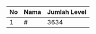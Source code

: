 | No | Nama            | Jumlah Level |
|----|-----------------|--------------|
| 1  | #    |    3634        |
